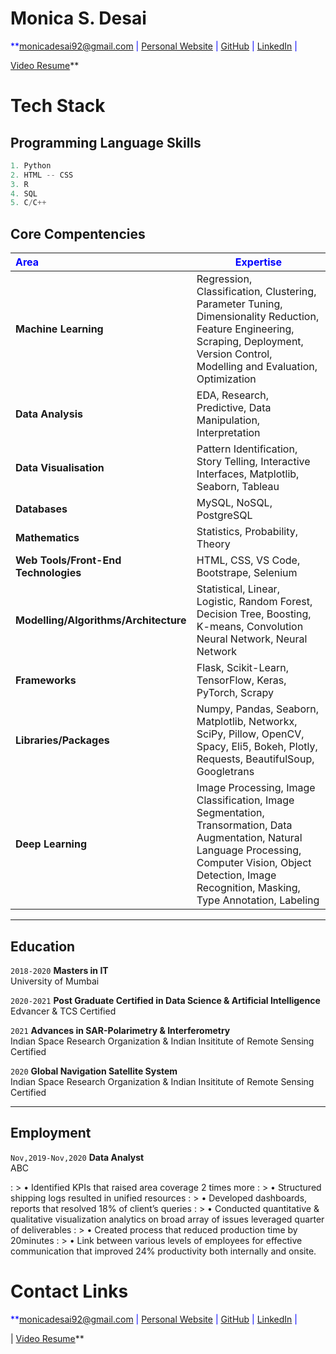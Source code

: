 # Monica S. Desai

<span style="color:blue">**<a href="mailto:monicadesai92@gmail.com">monicadesai92@gmail.com</a>
|
<a href="https://monicadesai-tech.github.io/" target="_blank">Personal Website</a>
|
<a href="https://github.com/monicadesAI-tech" target="_blank">GitHub</a>
|
<a href="https://linkedin.com/in/md92" target="_blank">LinkedIn</a>
|
<!--<a href="https://twitter.com/MonicaDesai92" target="_blank">Twitter</a>
|
<a href="https://www.instagram.com/monica_desai_92/" target="_blank">Instagram</a>
|
<a href=" " target="_blank">PDF Paper Resume</a>
|
<a href="" target="_blank">Visual Resume</a>
|-->
<a href="https://drive.google.com/file/d/1oYdqPxfi5rzTSB3GKsZOqXoEt4FYCdbY/view?usp=sharing" target="_blank">Video Resume</a>**</span>

# **Tech Stack**
## **Programming Language Skills**

```python
1. Python
2. HTML -- CSS
3. R
4. SQL
5. C/C++
```
## **Core Compentencies**

| <span style="color:blue">**Area**</span> | <span style="color:blue">**Expertise**</span>                                                                         |
| :----------------------------------------- | --------------------------------------------------------------------------------------------------------------------|
| **Machine Learning**                       |             Regression, Classification, Clustering, Parameter Tuning, Dimensionality Reduction, Feature Engineering, Scraping, Deployment, Version Control, Modelling and Evaluation, Optimization |                                                                            
| **Data Analysis**                          |             EDA, Research, Predictive, Data Manipulation, Interpretation                                            |
| **Data Visualisation**                     |             Pattern Identification, Story Telling, Interactive Interfaces, Matplotlib, Seaborn, Tableau             |                               
| **Databases**                              |             MySQL, NoSQL, PostgreSQL                                                                                |
| **Mathematics**                            |             Statistics, Probability, Theory                                                                         |
| **Web Tools/Front-End Technologies**       |             HTML, CSS, VS Code, Bootstrape, Selenium                                                                |
| **Modelling/Algorithms/Architecture**      |             Statistical, Linear, Logistic, Random Forest, Decision Tree, Boosting, K-means, Convolution Neural Network, Neural Network  |                                                                                                                                                                                                                   
| **Frameworks**                             |             Flask, Scikit-Learn, TensorFlow, Keras, PyTorch, Scrapy                                                 |
| **Libraries/Packages**                     |             Numpy, Pandas, Seaborn, Matplotlib, Networkx, SciPy, Pillow, OpenCV, Spacy, Eli5, Bokeh, Plotly,  Requests, BeautifulSoup, Googletrans |                                         
| **Deep Learning**                         |             Image Processing, Image Classification, Image Segmentation, Transormation, Data  Augmentation, Natural Language Processing, Computer Vision,  Object Detection, Image Recognition, Masking, Type Annotation, Labeling  |
                                                                     
                                                                                                                     
---

## **Education**

`2018-2020` **Masters in IT** <br/>
 University of Mumbai

`2020-2021` **Post Graduate Certified in Data Science & Artificial Intelligence** <br/>
 Edvancer & TCS Certified

`2021` **Advances in SAR-Polarimetry & Interferometry** <br/>
 Indian Space Research Organization & Indian Insititute of Remote Sensing Certified
 
`2020` **Global Navigation Satellite System** <br/>
Indian Space Research Organization & Indian Insititute of Remote Sensing Certified
 

--- 

## **Employment**

`Nov,2019-Nov,2020` **Data Analyst** <br/>
                    ABC

: > •	Identified KPIs that raised area coverage 2 times more
: > •	Structured shipping logs resulted in unified resources
: > •	Developed dashboards, reports that resolved 18% of client’s queries
: > •	Conducted quantitative & qualitative visualization analytics on broad array of issues leveraged quarter of deliverables
: > •	Created process that reduced production time by 20minutes
: > •	Link between various levels of employees for effective communication that improved 24% productivity both internally and onsite. 



# **Contact Links**

<span style="color:blue">**<a href="mailto:monicadesai92@gmail.com">monicadesai92@gmail.com</a>
|
<a href="https://monicadesai-tech.github.io/" target="_blank">Personal Website</a>
|
<a href="https://github.com/monicadesAI-tech" target="_blank">GitHub</a>
|
<a href="https://linkedin.com/in/md92" target="_blank">LinkedIn</a>
|
<!--<a href="https://twitter.com/MonicaDesai92" target="_blank">Twitter</a>
|
<a href="https://www.instagram.com/monica_desai_92/" target="_blank">Instagram</a>
|
<a href="" target="_blank">PDF Paper Resume</a>
|
<a href="" target="_blank">Visual Resume</a>-->
|
<a href="https://drive.google.com/file/d/1oYdqPxfi5rzTSB3GKsZOqXoEt4FYCdbY/view?usp=sharing" target="_blank">Video Resume</a>**</span>


